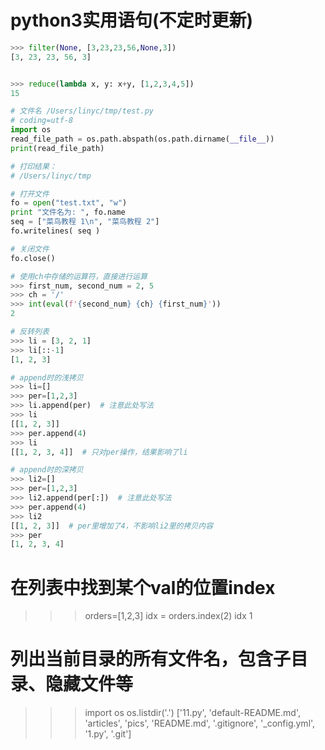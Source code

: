 # python3实用语句(不定时更新)

```python
>>> filter(None, [3,23,23,56,None,3])
[3, 23, 23, 56, 3]


>>> reduce(lambda x, y: x+y, [1,2,3,4,5])
15
```

```python
# 文件名 /Users/linyc/tmp/test.py
# coding=utf-8
import os
read_file_path = os.path.abspath(os.path.dirname(__file__))
print(read_file_path)

# 打印结果：
# /Users/linyc/tmp
```

```python
# 打开文件
fo = open("test.txt", "w")
print "文件名为: ", fo.name
seq = ["菜鸟教程 1\n", "菜鸟教程 2"]
fo.writelines( seq )

# 关闭文件
fo.close()
```

```python
# 使用ch中存储的运算符，直接进行运算
>>> first_num, second_num = 2, 5
>>> ch = '/'
>>> int(eval(f'{second_num} {ch} {first_num}'))
2
```

```python
# 反转列表
>>> li = [3, 2, 1]
>>> li[::-1]
[1, 2, 3]
```

```python
# append时的浅拷贝
>>> li=[]
>>> per=[1,2,3]
>>> li.append(per)  # 注意此处写法
>>> li
[[1, 2, 3]]
>>> per.append(4)
>>> li
[[1, 2, 3, 4]]  # 只对per操作，结果影响了li

# append时的深拷贝
>>> li2=[]
>>> per=[1,2,3]
>>> li2.append(per[:])  # 注意此处写法
>>> per.append(4)
>>> li2
[[1, 2, 3]]  # per里增加了4，不影响li2里的拷贝内容
>>> per
[1, 2, 3, 4]
```

# 在列表中找到某个val的位置index
>>> orders=[1,2,3]
>>> idx = orders.index(2)
>>> idx
1

# 列出当前目录的所有文件名，包含子目录、隐藏文件等
>>> import os
>>> os.listdir('.')
['11.py', 'default-README.md', 'articles', 'pics', 'README.md', '.gitignore', '_config.yml', '1.py', '.git']

```

